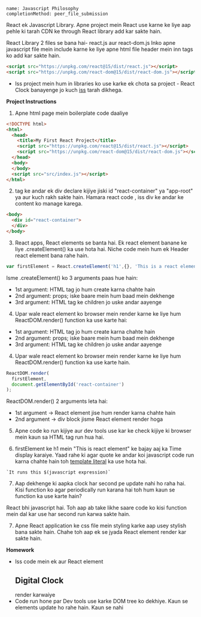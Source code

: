 ```
name: Javascript Philosophy
completionMethod: peer_file_submission
```

React ek Javascript Library. Apne project mein React use karne ke liye aap pehle ki tarah CDN ke through React library add kar sakte hain.

React Library 2 files se bana hai- react.js aur react-dom.js
Inko apne javascript file mein include karne ke liye apne html file header mein inn tags ko add kar sakte hain.

```html
<script src="https://unpkg.com/react@15/dist/react.js"></script>
<script src="https://unpkg.com/react-dom@15/dist/react-dom.js"></script>
```
- Iss project mein hum in libraries ko use karke ek chota sa project - React Clock banayenge jo kuch [iss](https://codepen.io/Dafrok/full/OVdQWq/) tarah dikhega.

**Project Instructions**

1. Apne html page mein boilerplate code daaliye

```html
<!DOCTYPE html>
<html>
  <head>
    <title>My First React Project</title>
    <script src="https://unpkg.com/react@15/dist/react.js"></script>
    <script src="https://unpkg.com/react-dom@15/dist/react-dom.js"></script>
  </head>
  <body>
  </body>
  <script src="src/index.js"></script>
</html>
```

2. <body> tag ke andar ek div declare kijiye jiski id "react-container" ya "app-root" ya aur kuch rakh sakte hain. Hamara react code , iss div ke andar ke content ko manage karega.
```html
<body>
  <div id="react-container">
  </div>
</body>
```
3. React apps, React elements se banta hai. Ek react element banane ke liye .createElement() ka use hota hai. Niche code mein hum ek Header react element bana rahe hain.

```javascript
var firstElement = React.createElement('h1',{}, 'This is a react element');
```

Isme .createElement() ko 3 arguments paas hue hain:
* 1st argument: HTML tag jo hum create karna chahte hain
* 2nd argument: props; iske baare mein hum baad mein dekhenge
* 3rd argument: HTML tag ke children jo uske andar aayenge

4. Upar wale react element ko browser mein render karne ke liye hum ReactDOM.render() function ka use karte hai:
* 1st argument: HTML tag jo hum create karna chahte hain
* 2nd argument: props; iske baare mein hum baad mein dekhenge
* 3rd argument: HTML tag ke children jo uske andar aayenge

4. Upar wale react element ko browser mein render karne ke liye hum ReactDOM.render() function ka use karte hain.

```javascript
ReactDOM.render(
  firstElement,
  document.getElementById('react-container')
);
```
ReactDOM.render() 2 arguments leta hai:

* 1st argument -> React element jise hum render karna chahte hain
* 2nd argument -> div block jisme React element render hoga

5. Apne code ko run kijiye aur dev tools use kar ke  check kijiye ki browser mein kaun sa HTML tag run hua hai.

6. firstElement ke h1 mein "This is react element" ke bajay aaj ka Time display karaiye.
Yaad rahe ki agar quote ke andar koi javascript code run karna chahte hain toh [template literal](https://developer.mozilla.org/en-US/docs/Web/JavaScript/Reference/Template_literals) ka use hota hai.

```
`It runs this $(javascript expression)`
```
7. Aap dekhenge ki aapka clock har second pe update nahi ho raha hai. Kisi function ko agar periodically run karana hai toh hum kaun se function ka use karte hain?

React bhi javascript hai. Toh aap ab take likhe saare code ko kisi function mein dal kar use har second run karwa sakte hain. 

7. Apne React application ke css file mein styling karke aap usey stylish bana sakte hain. Chahe toh aap ek se jyada React element render kar sakte hain.

**Homework**
- Iss code mein ek aur React element <h2>Digital Clock</h2> render karwaiye
- Code run hone par Dev tools use karke DOM tree ko dekhiye. Kaun se elements update ho rahe hain. Kaun se nahi

